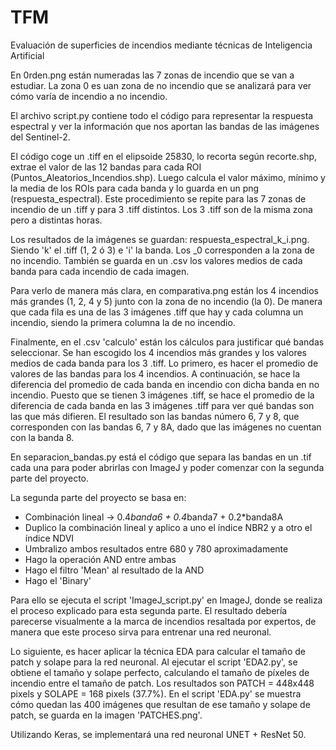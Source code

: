 # TFM
Evaluación de superficies de incendios mediante técnicas de Inteligencia Artificial

En 0rden.png están numeradas las 7 zonas de incendio que se van a estudiar. La zona 0 es uan zona de no incendio que se analizará para ver cómo varía de incendio a no incendio.

El archivo script.py contiene todo el código para representar la respuesta espectral y ver la información que nos aportan las bandas de las imágenes del Sentinel-2.

El código coge un .tiff en el elipsoide 25830, lo recorta según recorte.shp, extrae el valor de las 12 bandas para cada ROI (Puntos_Aleatorios_Incendios.shp). Luego calcula el valor máximo, mínimo y la media de los ROIs para cada banda y lo guarda en un png (respuesta_espectral). Este procedimiento se repite para las 7 zonas de incendio de un .tiff y para 3 .tiff distintos. Los 3 .tiff son de la misma zona pero a distintas horas.

Los resultados de la imágenes se guardan: respuesta_espectral_k_i.png. Siendo 'k' el .tiff (1, 2 ó 3) e 'i' la banda. Los _0 corresponden a la zona de no incendio. También se guarda en un .csv los valores medios de cada banda para cada incendio de cada imagen.

Para verlo de manera más clara, en comparativa.png están los 4 incendios más grandes (1, 2, 4 y 5) junto con la zona de no incendio (la 0). De manera que cada fila es una de las 3 imágenes .tiff que hay y cada columna un incendio, siendo la primera columna la de no incendio.

Finalmente, en el .csv 'calculo' están los cálculos para justificar qué bandas seleccionar.  Se han escogido los 4 incendios más grandes y los valores medios de cada banda para los 3 .tiff. Lo primero, es hacer el promedio de valores de las bandas para los 4 incendios. A continuación, se hace la diferencia del promedio de cada banda en incendio con dicha banda en no incendio. Puesto que se tienen 3 imágenes .tiff, se hace el promedio de la diferencia de cada banda en las 3 imágenes .tiff para ver qué bandas son las que más difieren. El resultado son las bandas número 6, 7 y 8, que corresponden con las bandas 6, 7 y 8A, dado que las imágenes no cuentan con la banda 8.

En separacion_bandas.py está el código que separa las bandas en un .tif cada una para poder abrirlas con ImageJ y poder comenzar con la segunda parte del proyecto.

La segunda parte del proyecto se basa en:
  - Combinación lineal -> 0.4*banda6 + 0.4*banda7 + 0.2*banda8A
  - Duplico la combinación lineal y aplico a uno el índice NBR2 y a otro el índice NDVI
  - Umbralizo ambos resultados entre 680 y 780 aproximadamente
  - Hago la operación AND entre ambas
  - Hago el filtro 'Mean' al resultado de la AND
  - Hago el 'Binary'

Para ello se ejecuta el script 'ImageJ_script.py' en ImageJ, donde se realiza el proceso explicado para esta segunda parte. El resultado debería parecerse visualmente a la marca de incendios resaltada por expertos, de manera que este proceso sirva para entrenar una red neuronal.

Lo siguiente, es hacer aplicar la técnica EDA para calcular el tamaño de patch y solape para la red neuronal. Al ejecutar el script 'EDA2.py', se obtiene el tamaño y solape perfecto, calculando el tamaño de píxeles de incendio entre el tamaño de patch. Los resultados son PATCH = 448x448 pixels y SOLAPE = 168 pixels (37.7%). En el script 'EDA.py' se muestra cómo quedan las 400 imágenes que resultan de ese tamaño y solape de patch, se guarda en la imagen 'PATCHES.png'.

Utilizando Keras, se implementará una red neuronal UNET + ResNet 50.




